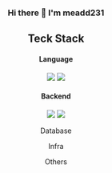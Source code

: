 <div align="center">

### Hi there 👋 I'm meadd231

## Teck Stack

<!-- js -->
<div>
  <h4>Language</h4>
  <img src="https://img.shields.io/badge/javascript-F7DF1E?style=for-the-badge&logo=javascript&logoColor=black">
  <img src="https://img.shields.io/badge/typescript-3178C6?style=for-the-badge&logo=typescript&logoColor=white">
</div>

<div>
  <h4>Backend</h4>
  <img src="https://img.shields.io/badge/node.js-339933?style=for-the-badge&logo=Node.js&logoColor=white">
  <img src="https://img.shields.io/badge/express-000000?style=for-the-badge&logo=Express&logoColor=white">
</div>

Database

Infra

Others
</div>
